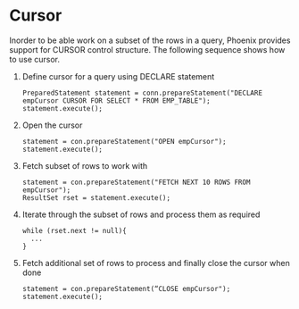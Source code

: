 # Cursor

Inorder to be able work on a subset of the rows in a query, Phoenix provides support for CURSOR control structure. The following sequence shows how to use cursor.  

1. Define cursor for a query using DECLARE statement 

    ```
    PreparedStatement statement = conn.prepareStatement("DECLARE empCursor CURSOR FOR SELECT * FROM EMP_TABLE");
    statement.execute(); 
    ```

2. Open the cursor

    ```
    statement = con.prepareStatement("OPEN empCursor");
    statement.execute();
    ```

3. Fetch subset of rows to work with

    ```
    statement = con.prepareStatement("FETCH NEXT 10 ROWS FROM empCursor"); 
    ResultSet rset = statement.execute();
    ```

4. Iterate through the subset of rows and process them as required

    ```
    while (rset.next != null){
      ...
    }
    ``` 

5. Fetch additional set of rows to process and finally close the cursor when done

    ```
    statement = con.prepareStatement(“CLOSE empCursor");
    statement.execute();
    ```
